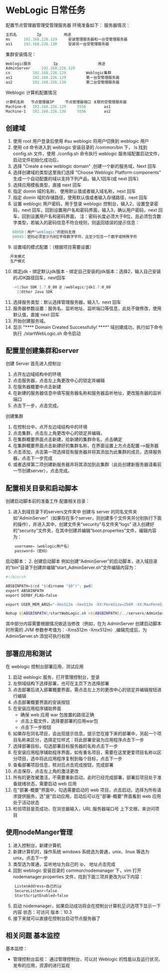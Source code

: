 # WebLogic 日常任务
配置节点管理器管理受管理服务器
环境准备如下：
服务器情况：
 ```powershell
主机名	        Ip		    用途
ms		192.168.226.129	    安装管理服务器和一台受管理服务器
as1		192.168.226.130	    安装另一台受管理服务器
 ```
集群安装情况：
 ```powershell
Weblogic服务	        Ip			        用途
AdminServer		192.168.226.129	
cs			192.168.226.129 	    Weblogic集群
as1			192.168.226.129 	    第一台受管理服务器
as2			192.168.226.130 	    第二台受管理服务器
 ```
Weblogic 计算机配置情况
 ```powershell
计算机名称	节点管理器IP	    节点管理器端口	关联的受管理服务器
Machine-0	192.168.226.129		5556		as1
Machine-1	192.168.226.130		5556		as2
 ```

## 创建域
1. 使用 root 用户登录后使用 #su weblogic 将用户切换到 weblogic 用户
2. 使用 cd 命令进入到 weblogic 安装目录的 /common/bin 下， ls 找到 config.sh 文件，使用 ./config.sh 命令执行 weblogic 服务域配置启动文件，启动文件初始化成功后，
3. 选择 "Create a new weblogic domain" ,创建一个新的服务域，Next 回车
4. 选择创建域的类型这里我们选择 "Choose Weblogic Platform components" 生成一个自动配置的域以支持下列产品，输入1回车(或 next 回车)
5. 选择应用模板类型，直接 next 回车
6. 指定 domin 域的名称， 使用默认值或者输入域名称，next 回车
7. 指定 domin 域的存储路径，使用默认值或者输入存储路径，next 回车
8. 设置 weblogic 用户密码，用于登录 weblogic 控制台，输入2，设置登录密码，next 回车，回到设置用户名和密码界面，输入3，确认用户密码，next 回车，回到设置用户名和密码界面，
注：密码长度必须大于8位，且必须包含数字类型，若输入的密码信息不符合规则，则返回错误的提示信息：
 ```powershell
    60050：用户"weblogic"的密码无效
    60045：密码必须至少为8位字母数字字符，且至少包含一个数字或特殊字符
 ```
9. 设置域的模式配置：（根据项目需要设置）
 ```powershell
   开发模式 
   生产模式
 ```
 
10.  绑定jdk
    - 绑定默认jdk版本
    - 绑定自己安装的jdk版本：选择2，输入自己安装的JDK路径回车，next回车
 ```powershell
    ->1|Sun SDK 1.7.0_80 @ /weblogic/jdk1.7.0_80
      2|Other Java SDK
 ```
11.  选择服务类型：默认选择管理服务器，输入1，next 回车
12.  服务器参数设置：服务名、监听地址、监听端口等信息，此处不做修改，使用默认值，直接 next 回车
13.  开始创建服务域。
14.  显示 "**** Domain Created Successfully! ****" 域创建成功，执行如下命令
执行 ./startWebLogic.sh 命令启动

## 配置里创建集群和server
创建 Server
首先进入控制台
1. 点开左边域结构中的环境
2. 点击服务器，点击左上角更改中心的锁定并编辑
3. 在服务器概要中点击新建
4. 在新建的服务器信息中填写服务器名称和服务器监听地址，更改服务器的监听端口
5. 点击下一步，点击完成。
   
创建集群
1. 在控制台中，点开左边域结构中的环境
2. 点击集群，点击左上角更改中心的锁定并编辑，
3. 在集群概要界面点击新建，给新建的集群命名，点击确定
4. 在集群概要界面点击新建好的集群名称，在界面设置上方点击配置-->服务器
5. 点击添加，点击第一项选择现有服务器并将其添加为此集群的成员，选择服务器，点击下一步完成
6. 或者选择第二项创建新服务器并将其添加到此集群（此处创建新服务器请看前一节创建server），点击完成。

## 配置相关目录和启动脚本
创建启动脚本前的准备工作
配置相关目录：

1. 进入到域目录下的servers文件夹中
创建与 server 的同名文件夹如“AdminServer”（如果存在多个server，则创建多个文件夹并分别执行下面的操作），并进入其中，创建文件夹“security”与文件夹“logs”
进入创建好的“security”文件夹，在其中创建并编辑“boot.properties”文件，编辑内容为：
```powershell
    username=（weblogic用户名）
    password=（密码）
```

启动脚本：
2. 创建启动脚本
例如创建“AdminServer”的启动脚本，进入域目录的“bin”目录下创建并编辑“start_AdminServer.sh”文件编辑内容为：

```powershell
#!/bin/sh

ABSBINPATH=$(cd "$(dirname "$0")"; pwd)
export ABSBINPATH
export DERBY_FLAG=false	

export USER_MEM_ARGS="-Xms512m -Xmx512m -XX:PermSize=256M -XX:MaxPermSize=512m -XX:+HeapDumpOnOutOfMemoryError -Djava.security.egd=file:/dev/./urandom"

Nohup ${ABSBINPATH}/startWebLogic.sh >${ABSBINPATH}/../servers/AdminServer/logs/nohup.out 2>&1 &
```
其中部分内容需要根据情况做适当修改（例如，在为 AdminServer 创建启动脚本时所需的 JVM 参数参考值为：-Xms512m -Xmx512m）,编辑完成后，为 AdminServer.sh 添加可执行权限


## 部署应用和测试
在 weblogic 控制台部署应用、测试应用
1. 启动 weblogic 服务，打开管理控制台，登录
2. 左侧域结构下选择部署，也可在主页下方选择部署
3. 点击部署后进入部署概要界面，需点击左上方的更改中心的锁定并编辑按钮进行编辑
4. 点击部署概要界面的安装按钮
5. 在安装应用程序辅助界面
    - 确保 web 应用 war 包放置的路径正确
    - 点击上载文件，选择要部署的应用war包
    - 点击下一步按钮
6. 如果存在同名项目，会出现提示信息，提示您在接下来的部署中，另起一个项目名称来区分，选择定位样式：将此部署安装为应用程序点击下一步
7. 选择部署目标，勾选部署目标服务器的名称点击下一步
8. 在安装应用程序辅助程序界面，如有重名项目，需要在这里更爱项目名称以区分项目，选中将此应用程序复制到每个目标，点击下一步
9.  查看部署项目信息，核对后点击完成按钮，完成部署
10. 点击保存，点击左上角的激活更改
11. 所有的更改被激活，不需要重新启动，此时已经完成部署，部署后项目处于准备就绪状态，需要启动 web 应用
12. 在"部署-概要"界面中，勾选需要启动的 web 项目，点击启动，选择为所有请求提供服务，选"是"启动应用，启动后可以在"部署-概要"界面看到 web 应用处于活动状态
13. 检验项目是否成功，在浏览器输入，URL 服务器端口号 上下文根，来访问项目

## 使用nodeManger管理
1. 进入控制台，新建计算机
2. 新建计算机时，操作系统 windows 系统选为普通，unix、linux 等选为 unix，点击下一步
3. 类型选为普通，监听地址为自己的 ip， 地址点击完成
4. 回到 weblogic 安装目录的 common/nodemanager 下，vim 打开 nodemanager.properties 文件，找到下面三项并更改为以下内容：
   
```powershell
    ListenAddress=自己的ip
    SecureListenr=false
    StartScriptEnabled=false
```

5. 启动 nodemanager，如果启动成功将会在控制台计算机见识选项下显示一下内容
状态：可访问
版本：10.3
6. 接下来就可以直接在控制台启动节点服务器了

## 相关问题 基本监控

基本监控：
  - 管理控制台监视：
    通过管理控制台，可以对 Weblogic 的性能以及运行状况，发布的应用，资源的进行监视